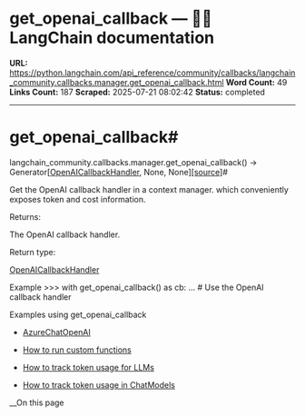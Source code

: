 # get_openai_callback — 🦜🔗 LangChain  documentation

**URL:** https://python.langchain.com/api_reference/community/callbacks/langchain_community.callbacks.manager.get_openai_callback.html
**Word Count:** 49
**Links Count:** 187
**Scraped:** 2025-07-21 08:02:42
**Status:** completed

---

# get\_openai\_callback\#

langchain\_community.callbacks.manager.get\_openai\_callback\(\) → Generator\[[OpenAICallbackHandler](https://python.langchain.com/api_reference/community/callbacks/langchain_community.callbacks.openai_info.OpenAICallbackHandler.html#langchain_community.callbacks.openai_info.OpenAICallbackHandler "langchain_community.callbacks.openai_info.OpenAICallbackHandler"), None, None\][\[source\]](https://python.langchain.com/api_reference/_modules/langchain_community/callbacks/manager.html#get_openai_callback)\#     

Get the OpenAI callback handler in a context manager. which conveniently exposes token and cost information.

Returns:     

The OpenAI callback handler.

Return type:     

[OpenAICallbackHandler](https://python.langchain.com/api_reference/community/callbacks/langchain_community.callbacks.openai_info.OpenAICallbackHandler.html#langchain_community.callbacks.openai_info.OpenAICallbackHandler "langchain_community.callbacks.openai_info.OpenAICallbackHandler")

Example               >>> with get_openai_callback() as cb:     ...     # Use the OpenAI callback handler     

Examples using get\_openai\_callback

  * [AzureChatOpenAI](https://python.langchain.com/docs/integrations/chat/azure_chat_openai/)

  * [How to run custom functions](https://python.langchain.com/docs/how_to/functions/)

  * [How to track token usage for LLMs](https://python.langchain.com/docs/how_to/llm_token_usage_tracking/)

  * [How to track token usage in ChatModels](https://python.langchain.com/docs/how_to/chat_token_usage_tracking/)

__On this page